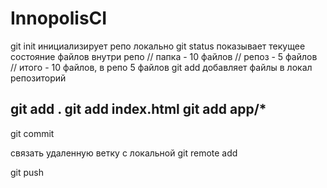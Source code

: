 # InnopolisCI

git init  инициализирует репо локально
git status показывает текущее состояние файлов внутри репо
// папка - 10 файлов
// репоз - 5 файлов
// итого - 10 файлов, в репо 5 файлов
git add  добавляет файлы в локал репозиторий 

git add . 
git add index.html
git add app/*
----------------
git commit 


связать удаленную ветку с локальной 
git remote add 


git push 
